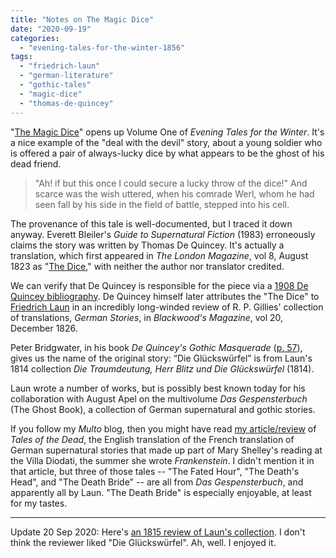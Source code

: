 ```yaml
---
title: "Notes on The Magic Dice"
date: "2020-09-19"
categories: 
  - "evening-tales-for-the-winter-1856"
tags: 
  - "friedrich-laun"
  - "german-literature"
  - "gothic-tales"
  - "magic-dice"
  - "thomas-de-quincey"
---
```


"[The Magic Dice](https://archive.org/details/eveningtalesfor00unkngoog/page/n12/mode/2up)" opens up Volume One of _Evening Tales for the Winter_. It's a nice example of the "deal with the devil" story, about a young soldier who is offered a pair of always-lucky dice by what appears to be the ghost of his dead friend.

> "Ah! if but this once I could secure a lucky throw of the dice!" And scarce was the wish uttered, when his comrade Werl, whom he had seen fall by his side in the field of battle, stepped into his cell.

The provenance of this tale is well-documented, but I traced it down anyway. Everett Bleiler's _Guide to Supernatural Fiction_ (1983) erroneously claims the story was written by Thomas De Quincey. It's actually a translation, which first appeared in _The London Magazine_, vol 8, August 1823 as "[The Dice](https://babel.hathitrust.org/cgi/pt?id=mdp.39015033845689&view=1up&seq=129)," with neither the author nor translator credited.

<!--more-->

We can verify that De Quincey is responsible for the piece via a [1908 De Quincey bibliography](https://archive.org/details/thomasdequincey00greegoog/page/n20/mode/2up). De Quincey himself later attributes the "The Dice" to [Friedrich Laun](https://en.wikipedia.org/wiki/Friedrich_Laun) in an incredibly long-winded review of R. P. Gillies' collection of translations, _German Stories_, in _Blackwood's Magazine_, vol 20, December 1826.

Peter Bridgwater, in his book _De Quincey's Gothic Masquerade_ ([p. 57](https://books.google.com/books?id=7EOWf_H61LQC&newbks=1&newbks_redir=0&lpg=PP1&dq=de%20quincey%20gothic%20masquerade&pg=PA57#v=onepage&q&f=false)), gives us the name of the original story: “Die Glückswürfel” is from Laun's 1814 collection _Die Traumdeutung, Herr Blitz und Die Glückswürfel_ (1814).

Laun wrote a number of works, but is possibly best known today for his collaboration with August Apel on the multivolume _Das Gespensterbuch_ (The Ghost Book), a collection of German supernatural and gothic stories.

If you follow my _Multo_ blog, then you might have read [my article/review](https://multoghost.wordpress.com/2020/08/20/tales-of-the-dead/) of _Tales of the Dead_, the English translation of the French translation of German supernatural stories that made up part of Mary Shelley's reading at the Villa Diodati, the summer she wrote _Frankenstein_. I didn't mention it in that article, but three of those tales -- "The Fated Hour", "The Death's Head", and "The Death Bride" -- are all from _Das Gespensterbuch_, and apparently all by Laun. "The Death Bride" is especially enjoyable, at least for my tastes.

* * *

Update 20 Sep 2020: Here's [an 1815 review of Laun's collection](https://zs.thulb.uni-jena.de/rsc/viewer/jportal_derivate_00130936/JALZ_1815_Bd.3+4_228_A1.tif). I don't think the reviewer liked "Die Glückswürfel". Ah, well. I enjoyed it.
